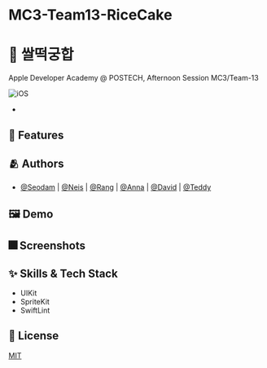 # MC3-Team13-RiceCake

# :iphone: 쌀떡궁합
Apple Developer Academy @ POSTECH, Afternoon Session MC3/Team-13

![iOS](https://img.shields.io/badge/Swift-iOS-51a9e8?logo=Swift)

- 

## :pushpin: Features


## :people_hugging: Authors
- [@Seodam](https://github.com/seodam-hst) | [@Neis](https://github.com/JungYunseong) | [@Rang](https://github.com/bee712) | [@Anna](https://github.com/Eunbi-Cho) | [@David](https://github.com/David-ShinDJ) | [@Teddy](https://github.com/seunghoonkim34)

## :framed_picture: Demo

## :fireworks: Screenshots


## :sparkles: Skills & Tech Stack
- UIKit
- SpriteKit
- SwiftLint

## :lock_with_ink_pen: License
[MIT](https://choosealicense.com/licenses/mit/)
